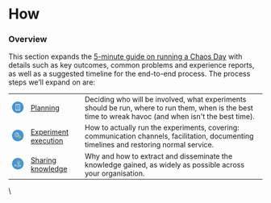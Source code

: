 # How

### **Overview**

This section expands the [5-minute guide on running a Chaos Day](../5-minute-guide.md#5-minute-guide-to-running-a-chaos-day) with details such as key outcomes, common problems and experience reports, as well as a suggested timeline for the end-to-end process. The process steps we’ll expand on are:

|                                                                                                                    |                                                    |                                                                                                                                                        |
| ------------------------------------------------------------------------------------------------------------------ | -------------------------------------------------- | ------------------------------------------------------------------------------------------------------------------------------------------------------ |
|    <img src="../.gitbook/assets/ee_playbook_planning_icon_circle-table-link (1).png" alt="" data-size="original">  | [Planning](who-to-involve-in-a-chaos-day.md)       | Deciding who will be involved, what experiments should be run, where to run them, when is the best time to wreak havoc (and when isn't the best time). |
| <img src="../.gitbook/assets/ee_playbook_execute_icon_circle-table-link.png" alt="" data-size="original">          | [Experiment execution](how-a-chaos-day-unfolds.md) | How to actually run the experiments, covering: communication channels, facilitation, documenting timelines and restoring normal service.               |
| <img src="../.gitbook/assets/ee_playbook_share_icon_circle-table-link.png" alt="" data-size="original">            | [Sharing knowledge](learning-from-a-chaos-day.md)  | Why and how to extract and disseminate the knowledge gained, as widely as possible across your organisation.                                           |



\
